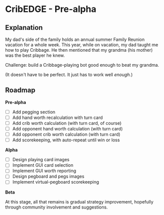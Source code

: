 # CribEDGE - Pre-alpha

## Explanation
My dad's side of the family holds an annual summer Family Reunion vacation for a whole week. This year, while on vacation, my dad taught me how to play Cribbage. He then mentioned that my grandma (his mother) was the best player he knew.

Challenge: build a Cribbage-playing bot good enough to beat my grandma.

(It doesn't have to be perfect. It just has to work well *enough.*)

## Roadmap
**Pre-alpha**
- [ ] Add pegging section
- [ ] Add hand worth recalculation with turn card
- [ ] Add crib worth calculation (with turn card, of course)
- [ ] Add opponent hand worth calculation (with turn card)
- [ ] Add opponent crib worth calculation (with turn card)
- [ ] Add scorekeeping, with auto-repeat until win or loss

**Alpha**
- [ ] Design playing card images
- [ ] Implement GUI card selection
- [ ] Implement GUI worth reporting
- [ ] Design pegboard and pegs images
- [ ] Implement virtual-pegboard scorekeeping

**Beta**

At this stage, all that remains is gradual strategy improvement, hopefully through community involvement and suggestions.